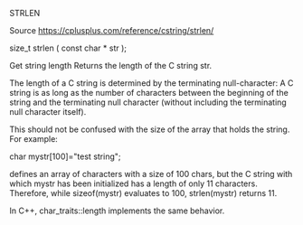 STRLEN

Source https://cplusplus.com/reference/cstring/strlen/

size_t strlen ( const char * str );

Get string length
Returns the length of the C string str.

The length of a C string is determined by the terminating null-character: A C string is as long as the number of characters between the beginning of the string and the terminating null character (without including the terminating null character itself).

This should not be confused with the size of the array that holds the string. For example:

char mystr[100]="test string";

defines an array of characters with a size of 100 chars, but the C string with which mystr has been initialized has a length of only 11 characters. Therefore, while sizeof(mystr) evaluates to 100, strlen(mystr) returns 11.

In C++, char_traits::length implements the same behavior.
